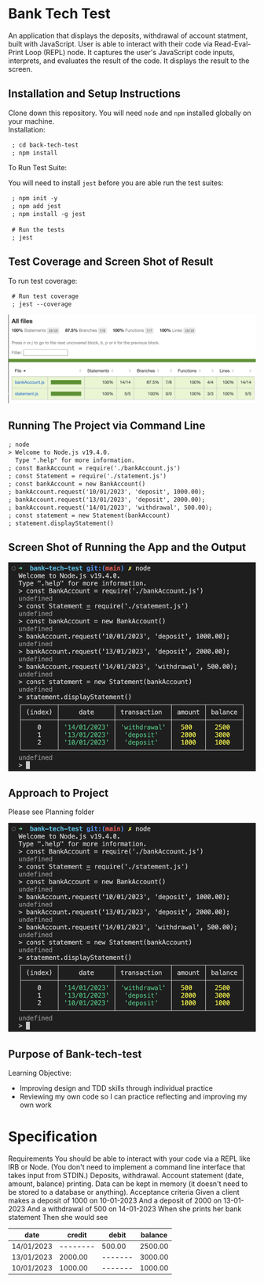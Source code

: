 # Bank Tech Test

An application that displays the deposits, withdrawal of account statment, built with JavaScript. User is able to interact with their code via Read-Eval-Print Loop (REPL) node. It captures the user's JavaScript code inputs, interprets, and evaluates the result of the code. It displays the result to the screen.

## Installation and Setup Instructions

Clone down this repository. You will need `node` and `npm` installed globally on your machine.  
Installation:

```
 ; cd back-tech-test
 ; npm install
```

To Run Test Suite:

You will need to install `jest` before you are able run the test suites:

```
 ; npm init -y
 ; npm add jest
 ; npm install -g jest

 # Run the tests
 ; jest
```

## Test Coverage and Screen Shot of Result
To run test coverage:
```
 # Run test coverage
 ; jest --coverage
```
<img src="bank-test-coverage.png" width="550" >

## Running The Project via Command Line

```
; node
> Welcome to Node.js v19.4.0.
  Type ".help" for more information.
; const BankAccount = require('./bankAccount.js')
; const Statement = require('./statement.js')
; const bankAccount = new BankAccount()
; bankAccount.request('10/01/2023', 'deposit', 1000.00);
; bankAccount.request('13/01/2023', 'deposit', 2000.00);
; bankAccount.request('14/01/2023', 'withdrawal', 500.00);
; const statement = new Statement(bankAccount)
; statement.displayStatement()
```

## Screen Shot of Running the App and the Output

<img src="bank-tech-test.png" width="550" >

## Approach to Project
Please see Planning folder

<img src="bank-tech-test.png" width="550" >

## Purpose of Bank-tech-test

Learning Objective:

- Improving design and TDD skills through individual practice
- Reviewing my own code so I can practice reflecting and improving my own work

# Specification

Requirements
You should be able to interact with your code via a REPL like IRB or Node.
(You don't need to implement a command line interface that takes input from STDIN.)
Deposits, withdrawal.
Account statement (date, amount, balance) printing.
Data can be kept in memory (it doesn't need to be stored to a database or anything).
Acceptance criteria
Given a client makes a deposit of 1000 on 10-01-2023
And a deposit of 2000 on 13-01-2023
And a withdrawal of 500 on 14-01-2023
When she prints her bank statement
Then she would see

| date       | credit   | debit   | balance |
| ---------- | -------- | ------- | ------- |
| 14/01/2023 | -------- | 500.00  | 2500.00 |
| 13/01/2023 | 2000.00  | ------- | 3000.00 |
| 10/01/2023 | 1000.00  | ------- | 1000.00 |
